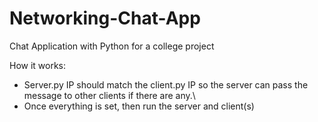 # Networking-Chat-App
Chat Application with Python for a college project

How it works: 
- Server.py IP should match the client.py IP so the server can pass the message to other clients if there are any.\
- Once everything is set, then run the server and client(s)
